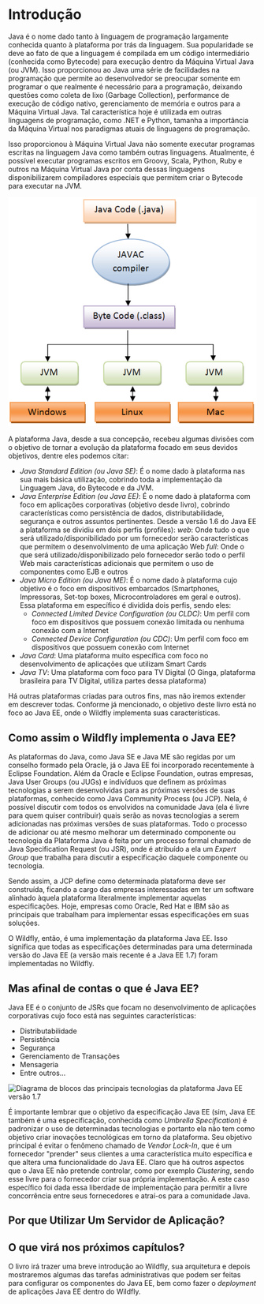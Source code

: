 # Introdução

Java é o nome dado tanto à linguagem de programação largamente conhecida quanto à plataforma por trás da linguagem. Sua popularidade se deve ao fato de que a linguagem é compilada em um código intermediário \(conhecida como Bytecode\) para execução dentro da Máquina Virtual Java \(ou JVM\). Isso proporcionou ao Java uma série de facilidades na programação que permite ao desenvolvedor se preocupar somente em programar o que realmente é necessário para a programação, deixando questões como coleta de lixo \(Garbage Collection\), performance de execução de código nativo, gerenciamento de memória e outros para a Máquina Virtual Java. Tal característica hoje é utilizada em outras linguagens de programação, como .NET e Python, tamanha a importância da Máquina Virtual nos paradigmas atuais de linguagens de programação.

Isso proporcionou à Máquina Virtual Java não somente executar programas escritas na linguagem Java como também outras linguagens. Atualmente, é possível executar programas escritos em Groovy, Scala, Python, Ruby e outros na Máquina Virtual Java por conta dessas linguagens disponibilizarem compiladores especiais que permitem criar o Bytecode para executar na JVM.

![Processo de execução da JVM](images/Java-program-execution.png)

A plataforma Java, desde a sua concepção, recebeu algumas divisões com o objetivo de tornar a evolução da plataforma focado em seus devidos objetivos, dentre eles podemos citar:

* _Java Standard Edition \(ou Java SE\)_: É o nome dado à plataforma nas sua mais básica utilização, cobrindo toda a implementação da Linguagem Java, do Bytecode e da JVM.
* _Java Enterprise Edition \(ou Java EE\)_: É o nome dado à plataforma com foco em aplicações corporativas \(objetivo desde livro\), cobrindo características como persistência de dados, distributabilidade, segurança e outros assuntos pertinentes. Desde a versão 1.6 do Java EE a plataforma se dividiu em dois perfis (profiles):
  _web_: Onde tudo o que será utilizado/disponibilidado por um fornecedor serão características que permitem o desenvolvimento de uma aplicação Web
  _full_: Onde o que será utilizado/disponibilizado pelo fornecedor serão todo o perfil Web mais características adicionais que permitem o uso de componentes como EJB e outros
* _Java Micro Edition \(ou Java ME\)_: É o nome dado à plataforma cujo objetivo é o foco em dispositivos embarcados \(Smartphones, Impressoras, Set-top boxes, Microcontroladores em geral e outros\). Essa plataforma em específico é dividida dois perfis, sendo eles:
  * _Connected Limited Device Configuration \(ou CLDC\)_: Um perfil com foco em dispositivos que possuem conexão limitada ou nenhuma conexão com a Internet
  * _Connected Device Configuration \(ou CDC\)_: Um perfil com foco em dispositivos que possuem conexão com Internet
* _Java Card_: Uma plataforma muito específica com foco no desenvolvimento de aplicações que utilizam Smart Cards
* _Java TV_: Uma plataforma com foco para TV Digital (O Ginga, plataforma brasileira para TV Digital, utiliza partes dessa plataforma)

Há outras plataformas criadas para outros fins, mas não iremos extender em descrever todas. Conforme já mencionado, o objetivo deste livro está no foco ao Java EE, onde o Wildfly implementa suas características.

## Como assim o Wildfly implementa o Java EE?

As plataformas do Java, como Java SE e Java ME são regidas por um conselho formado pela Oracle, já o Java EE foi incorporado recentemente à Eclipse Foundation. Além da Oracle e Eclipse Foundation, outras empresas, Java User Groups (ou JUGs) e indivíduos que definem as próximas tecnologias a serem desenvolvidas para as próximas versões de suas plataformas, conhecido como Java Community Process (ou JCP). Nela, é possível discutir com todos os envolvidos na comunidade Java (ela é livre para quem quiser contribuir) quais serão as novas tecnologias a serem adicionadas nas próximas versões de suas plataformas. Todo o processo de adicionar ou até mesmo melhorar um determinado componente ou tecnologia da Plataforma Java é feita por um processo formal chamado de Java Specification Request (ou JSR), onde é atribuído a ela um _Expert Group_ que trabalha para discutir a especificação daquele componente ou tecnologia.

Sendo assim, a JCP define como determinada plataforma deve ser construída, ficando a cargo das empresas interessadas em ter um software alinhado àquela plataforma literalmente implementar aquelas especificações. Hoje, empresas como Oracle, Red Hat e IBM são as principais que trabalham para implementar essas especificações em suas soluções.

O Wildfly, então, é uma implementação da plataforma Java EE. Isso significa que todas as especificações determinadas para uma determinada versão do Java EE (a versão mais recente é a Java EE 1.7) foram implementadas no Wildfly.

## Mas afinal de contas o que é Java EE?

Java EE é o conjunto de JSRs que focam no desenvolvimento de aplicações corporativas cujo foco está nas seguintes características:

* Distributabilidade
* Persistência
* Segurança
* Gerenciamento de Transações
* Mensageria
* Entre outros...

![Diagrama de blocos das principais tecnologias da plataforma Java EE versão 1.7](http://i.vimeocdn.com/video/543009775_1280x720.jpg)

É importante lembrar que o objetivo da especificação Java EE (sim, Java EE também é uma especificação, conhecida como _Umbrella Specification_) é padronizar o uso de determinadas tecnologias e portanto ela não tem como objetivo criar inovações tecnológicas em torno da plataforma. Seu objetivo principal é evitar o fenômeno chamado de _Vendor Lock-In_, que é um fornecedor "prender" seus clientes a uma característica muito específica e que altera uma funcionalidade do Java EE. Claro que há outros aspectos que o Java EE não pretende controlar, como por exemplo _Clustering_, sendo esse livre para o fornecedor criar sua própria implementação. A este caso específico foi dada essa liberdade de implementação para permitir a livre concorrência entre seus fornecedores e atraí-os para a comunidade Java.

## Por que Utilizar Um Servidor de Aplicação?

<TODO>

## O que virá nos próximos capítulos?

O livro irá trazer uma breve introdução ao Wildfly, sua arquitetura e depois mostraremos algumas das tarefas administrativas que podem ser feitas para configurar os componentes do Java EE, bem como fazer o _deployment_ de aplicações Java EE dentro do Wildfly.
